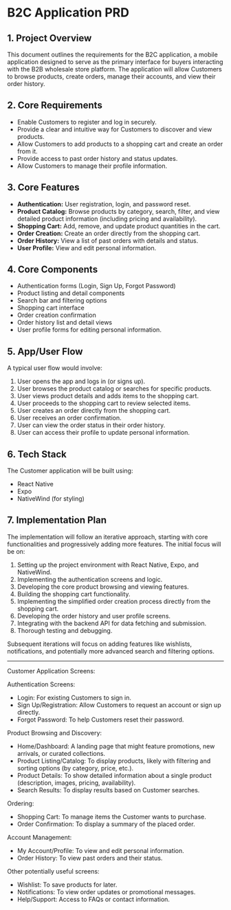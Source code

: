 # B2C Application PRD

## 1. Project Overview

This document outlines the requirements for the B2C application, a mobile application designed to serve as the primary interface for buyers interacting with the B2B wholesale store platform. The application will allow Customers to browse products, create orders, manage their accounts, and view their order history.

## 2. Core Requirements

- Enable Customers to register and log in securely.
- Provide a clear and intuitive way for Customers to discover and view products.
- Allow Customers to add products to a shopping cart and create an order from it.
- Provide access to past order history and status updates.
- Allow Customers to manage their profile information.

## 3. Core Features

- **Authentication:** User registration, login, and password reset.
- **Product Catalog:** Browse products by category, search, filter, and view detailed product information (including pricing and availability).
- **Shopping Cart:** Add, remove, and update product quantities in the cart.
- **Order Creation:** Create an order directly from the shopping cart.
- **Order History:** View a list of past orders with details and status.
- **User Profile:** View and edit personal information.

## 4. Core Components

- Authentication forms (Login, Sign Up, Forgot Password)
- Product listing and detail components
- Search bar and filtering options
- Shopping cart interface
- Order creation confirmation
- Order history list and detail views
- User profile forms for editing personal information.

## 5. App/User Flow

A typical user flow would involve:

1. User opens the app and logs in (or signs up).
2. User browses the product catalog or searches for specific products.
3. User views product details and adds items to the shopping cart.
4. User proceeds to the shopping cart to review selected items.
5. User creates an order directly from the shopping cart.
6. User receives an order confirmation.
7. User can view the order status in their order history.
8. User can access their profile to update personal information.

## 6. Tech Stack

The Customer application will be built using:

- React Native
- Expo
- NativeWind (for styling)

## 7. Implementation Plan

The implementation will follow an iterative approach, starting with core functionalities and progressively adding more features. The initial focus will be on:

1. Setting up the project environment with React Native, Expo, and NativeWind.
2. Implementing the authentication screens and logic.
3. Developing the core product browsing and viewing features.
4. Building the shopping cart functionality.
5. Implementing the simplified order creation process directly from the shopping cart.
6. Developing the order history and user profile screens.
7. Integrating with the backend API for data fetching and submission.
8. Thorough testing and debugging.

Subsequent iterations will focus on adding features like wishlists, notifications, and potentially more advanced search and filtering options.

---

Customer Application Screens:

Authentication Screens:

- Login: For existing Customers to sign in.
- Sign Up/Registration: Allow Customers to request an account or sign up directly.
- Forgot Password: To help Customers reset their password.

Product Browsing and Discovery:

- Home/Dashboard: A landing page that might feature promotions, new arrivals, or curated collections.
- Product Listing/Catalog: To display products, likely with filtering and sorting options (by category, price, etc.).
- Product Details: To show detailed information about a single product (description, images, pricing, availability).
- Search Results: To display results based on Customer searches.

Ordering:

- Shopping Cart: To manage items the Customer wants to purchase.
- Order Confirmation: To display a summary of the placed order.

Account Management:

- My Account/Profile: To view and edit personal information.
- Order History: To view past orders and their status.

Other potentially useful screens:

- Wishlist: To save products for later.
- Notifications: To view order updates or promotional messages.
- Help/Support: Access to FAQs or contact information.
